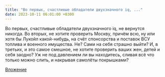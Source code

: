 ```yaml
---
title: "Во первых, счастливые обладатели двухзначного iq, ..."
date: 2023-10-11 06:01:00 +0300
---
```


Во первых, счастливые обладатели двухзначного iq, не вернутся никогда.
Во вторых, не хотите проверить Москву, причём всю, ну или хотя бы Лукойл какой-нибудь, на счёт спонсорства и поставок ВСУ топлива и военного имущества. Не? Сами на себя страшно выйти?
И, в третьих, и это самое смешное, не хотите проверить ваших жен, детей и себя заодно? Уж не под давлением ли вы находитесь, сливая всё что только можно слить, и накрывая самолёты покрышками?

[Вложение](https://vk.com/photo41076938_457250299)
